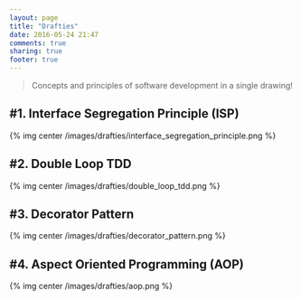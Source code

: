 ```yaml
---
layout: page
title: "Drafties"
date: 2016-05-24 21:47
comments: true
sharing: true
footer: true
---
```


> Concepts and principles of software development in a single drawing!

## #1. Interface Segregation Principle (ISP)

{% img center /images/drafties/interface_segregation_principle.png %}

## #2. Double Loop TDD

{% img center /images/drafties/double_loop_tdd.png %}

## #3. Decorator Pattern

{% img center /images/drafties/decorator_pattern.png %}

## #4. Aspect Oriented Programming (AOP)

{% img center /images/drafties/aop.png %}